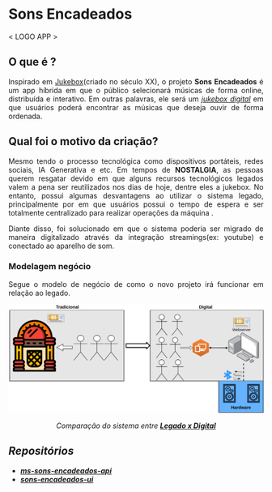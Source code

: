 
<style>body{ text-align: justify;}</style>

# Sons Encadeados

< LOGO APP >

## O que é ? 

Inspirado em <a href="https://pt.wikipedia.org/wiki/Jukebox">Jukebox</a>(criado no século XX), 
o projeto **Sons Encadeados** é um app híbrida em que o público selecionará músicas 
de forma online, distribuída e interativo. 
Em outras palavras, ele será um <u>*jukebox digital*</u> em que usuários poderá encontrar as músicas que deseja ouvir de forma ordenada.

## Qual foi o motivo da criação?

Mesmo tendo o processo tecnológica como dispositivos portáteis, redes sociais, IA Generativa e etc. 
Em tempos de **NOSTALGIA**, as pessoas querem resgatar 
devido em que alguns recursos tecnológicos legados valem a pena
ser reutilizados nos dias de hoje, dentre eles a jukebox. 
No entanto, possui algumas desvantagens ao utilizar o sistema legado, principalmente
por em que usuários possui o tempo de espera
e ser totalmente centralizado para realizar
operações da máquina .


Diante disso, foi solucionado em que o sistema poderia ser migrado
de maneira digitalizado através da integração streamings(ex: youtube)
e conectado ao aparelho de som.

### Modelagem negócio

Segue o modelo de negócio de como o novo projeto irá funcionar em relação ao legado. 

![Novo modelo de negócio](imgs/overview.png)
<center><i>Comparação do sistema entre <strong><u>Legado x Digital</u><strong></center>

## Repositórios

- [ms-sons-encadeados-api](https://github.com/gabriel-soares-dev/sons-encadeados-project/tree/master/ms-sons-encadeados-api)
- [sons-encadeados-ui](https://github.com/gabriel-soares-dev/sons-encadeados-project/tree/master/sons-encadeados-ui)